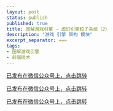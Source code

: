 ```yaml
---
layout: post
status: publish
published: true
title: 图解游戏引擎 - 虚幻引擎粒子系统（2）
description: "游戏 引擎 架构 模块"
excerpt_separator: ===
tags:
- 图解游戏引擎
- 前端技术
---
```


[已发布在微信公众号上，点击跳转](https://mp.weixin.qq.com/s/O6Q9Prfu9oU0XhnUQA6Jjg)

[已发布在微信公众号上，点击跳转](https://mp.weixin.qq.com/s/O6Q9Prfu9oU0XhnUQA6Jjg)

[已发布在微信公众号上，点击跳转](https://mp.weixin.qq.com/s/O6Q9Prfu9oU0XhnUQA6Jjg)


